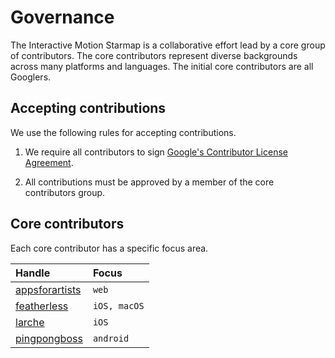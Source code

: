# Governance

The Interactive Motion Starmap is a collaborative effort lead by a core group of contributors. The core contributors represent diverse backgrounds across many platforms and languages. The initial core contributors are all Googlers.

## Accepting contributions

We use the following rules for accepting contributions.

1. We require all contributors to sign [Google's Contributor License Agreement](https://cla.developers.google.com/).

1. All contributions must be approved by a member of the core contributors group.

## Core contributors

Each core contributor has a specific focus area.

| Handle | Focus |
|:-------|:------|
| [appsforartists](https://github.com/appsforartists) | `web` |
| [featherless](https://github.com/jverkoey) | `iOS, macOS` |
| [larche](https://github.com/willlarche) | `iOS` |
| [pingpongboss](https://github.com/pingpongboss) | `android` |
